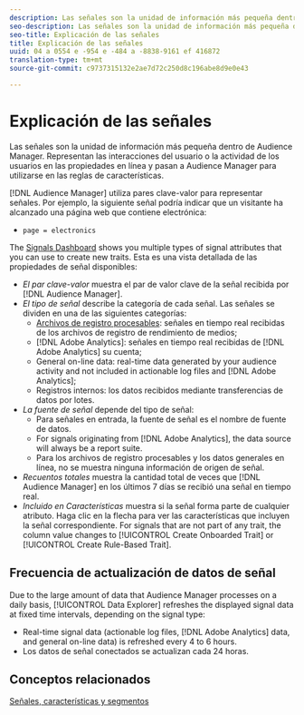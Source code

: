 ```yaml
---
description: Las señales son la unidad de información más pequeña dentro de Audience Manager. Representan interacciones de usuario o actividad de usuarios en sus propiedades en línea y pasan a Audience Manager para utilizarse en reglas de características.
seo-description: Las señales son la unidad de información más pequeña dentro de Audience Manager. Representan interacciones de usuario o actividad de usuarios en sus propiedades en línea y pasan a Audience Manager para utilizarse en reglas de características.
seo-title: Explicación de las señales
title: Explicación de las señales
uuid: 04 a 0554 e -954 e -484 a -8838-9161 ef 416872
translation-type: tm+mt
source-git-commit: c9737315132e2ae7d72c250d8c196abe8d9e0e43

---
```



# Explicación de las señales

Las señales son la unidad de información más pequeña dentro de Audience Manager. Representan las interacciones del usuario o la actividad de los usuarios en las propiedades en línea y pasan a Audience Manager para utilizarse en las reglas de características.

[!DNL Audience Manager] utiliza pares clave-valor para representar señales. Por ejemplo, la siguiente señal podría indicar que un visitante ha alcanzado una página web que contiene electrónica:

* `page = electronics`

The [Signals Dashboard](../../features/data-explorer/data-explorer-signals-dashboard.md) shows you multiple types of signal attributes that you can use to create new traits. Esta es una vista detallada de las propiedades de señal disponibles:

* *El par clave-valor* muestra el par de valor clave de la señal recibida por [!DNL Audience Manager].
* *El tipo de señal* describe la categoría de cada señal. Las señales se dividen en una de las siguientes categorías:
   * [Archivos de registro procesables](/help/using/integration/media-data-integration/actionable-log-files.md): señales en tiempo real recibidas de los archivos de registro de rendimiento de medios;
   * [!DNL Adobe Analytics]: señales en tiempo real recibidas de [!DNL Adobe Analytics] su cuenta;
   * General on-line data: real-time data generated by your audience activity and not included in actionable log files and [!DNL Adobe Analytics];
   * Registros internos: los datos recibidos mediante transferencias de datos por lotes.
* *La fuente de señal* depende del tipo de señal:
   * Para señales en entrada, la fuente de señal es el nombre de fuente de datos.
   * For signals originating from [!DNL Adobe Analytics], the data source will always be a report suite.
   * Para los archivos de registro procesables y los datos generales en línea, no se muestra ninguna información de origen de señal.
* *Recuentos totales* muestra la cantidad total de veces que [!DNL Audience Manager] en los últimos 7 días se recibió una señal en tiempo real.
* *Incluido en Características* muestra si la señal forma parte de cualquier atributo. Haga clic en la flecha para ver las características que incluyen la señal correspondiente. For signals that are not part of any trait, the column value changes to [!UICONTROL Create Onboarded Trait] or [!UICONTROL Create Rule-Based Trait].

## Frecuencia de actualización de datos de señal

Due to the large amount of data that Audience Manager processes on a daily basis, [!UICONTROL Data Explorer] refreshes the displayed signal data at fixed time intervals, depending on the signal type:

* Real-time signal data (actionable log files, [!DNL Adobe Analytics] data, and general on-line data) is refreshed every 4 to 6 hours.
* Los datos de señal conectados se actualizan cada 24 horas.

## Conceptos relacionados

[Señales, características y segmentos](/help/using/reference/signal-trait-segment.md)
